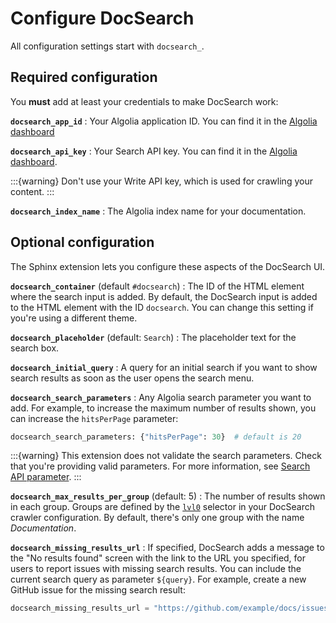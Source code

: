 # Configure DocSearch

All configuration settings start with `docsearch_`.

## Required configuration

You **must** add at least your credentials to make DocSearch work:

**`docsearch_app_id`**
: Your Algolia application ID.
You can find it in the [Algolia dashboard](https://dashboard.algolia.com/account/api-keys)

**`docsearch_api_key`**
: Your Search API key.
You can find it in the [Algolia dashboard](https://dashboard.algolia.com/account/api-keys).

:::{warning}
Don't use your Write API key, which is used for crawling your content.
:::

**`docsearch_index_name`**
: The Algolia index name for your documentation.

## Optional configuration

The Sphinx extension lets you configure these aspects of the DocSearch UI.

**`docsearch_container`** (default `#docsearch`)
: The ID of the HTML element where the search input is added.
By default, the DocSearch input is added to the HTML element with the ID `docsearch`.
You can change this setting if you're using a different theme.

**`docsearch_placeholder`** (default: `Search`)
: The placeholder text for the search box.

**`docsearch_initial_query`**
: A query for an initial search if you want to show search results as soon as the user opens the search menu.

**`docsearch_search_parameters`**
: Any Algolia search parameter you want to add.
For example, to increase the maximum number of results shown, you can increase the `hitsPerPage` parameter:

```python
docsearch_search_parameters: {"hitsPerPage": 30}  # default is 20
```

:::{warning}
This extension does not validate the search parameters.
Check that you're providing valid parameters.
For more information, see [Search API parameter](https://www.algolia.com/doc/api-reference/search-api-parameters/).
:::

**`docsearch_max_results_per_group`** (default: 5)
: The number of results shown in each group.
Groups are defined by the [`lvl0`](https://docsearch.algolia.com/docs/record-extractor#lvl0) selector in your DocSearch crawler configuration.
By default, there's only one group with the name _Documentation_.

**`docsearch_missing_results_url`**
: If specified, DocSearch adds a message to the "No results found" screen with the link to the URL you specified,
for users to report issues with missing search results.
You can include the current search query as parameter `${query}`.
For example, create a new GitHub issue for the missing search result:

```python
docsearch_missing_results_url = "https://github.com/example/docs/issues/new?title=${query}"
```
